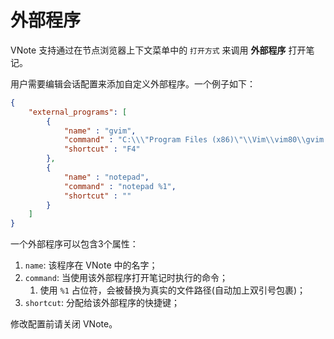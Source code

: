 # 外部程序
VNote 支持通过在节点浏览器上下文菜单中的 `打开方式` 来调用 **外部程序** 打开笔记。

用户需要编辑会话配置来添加自定义外部程序。一个例子如下：

```json
{
    "external_programs": [
        {
            "name" : "gvim",
            "command" : "C:\\\"Program Files (x86)\"\\Vim\\vim80\\gvim.exe %1",
            "shortcut" : "F4"
        },
        {
            "name" : "notepad",
            "command" : "notepad %1",
            "shortcut" : ""
        }
    ]
}
```

一个外部程序可以包含3个属性：

1. `name`: 该程序在 VNote 中的名字；
2. `command`: 当使用该外部程序打开笔记时执行的命令；
    1. 使用 `%1` 占位符，会被替换为真实的文件路径(自动加上双引号包裹)；
3. `shortcut`: 分配给该外部程序的快捷键；

修改配置前请关闭 VNote。
